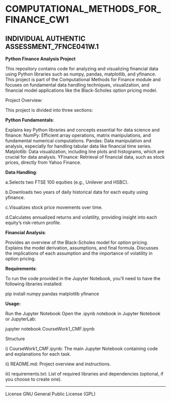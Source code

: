 # COMPUTATIONAL_METHODS_FOR_FINANCE_CW1
 INDIVIDUAL AUTHENTIC ASSESSMENT_7FNCE041W.1
-----------------------------------------------------------------------------------------------------------------------------------------------------------------------------------------------------------------

**Python Finance Analysis Project**

This repository contains code for analyzing and visualizing financial data using Python libraries such as numpy, pandas, matplotlib, and yfinance. This project is part of the Computational Methods for Finance module and focuses on fundamental data handling techniques, visualization, and financial model applications like the Black-Scholes option pricing model.

Project Overview:

This project is divided into three sections:

**Python Fundamentals**:

Explains key Python libraries and concepts essential for data science and finance:
NumPy: Efficient array operations, matrix manipulations, and fundamental numerical computations.
Pandas: Data manipulation and analysis, especially for handling tabular data like financial time series.
Matplotlib: Data visualization, including line plots and histograms, which are crucial for data analysis.
YFinance: Retrieval of financial data, such as stock prices, directly from Yahoo Finance.

**Data Handling**:

a.Selects two FTSE 100 equities (e.g., Unilever and HSBC).

b.Downloads two years of daily historical data for each equity using yfinance.

c.Visualizes stock price movements over time.

d.Calculates annualized returns and volatility, providing insight into each equity’s risk-return profile.

**Financial Analysis**:

Provides an overview of the Black-Scholes model for option pricing.
Explains the model derivation, assumptions, and final formula.
Discusses the implications of each assumption and the importance of volatility in option pricing.



**Requirements**:

To run the code provided in the Jupyter Notebook, you’ll need to have the following libraries installed:

pip install numpy pandas matplotlib yfinance


**Usage:**

Run the Jupyter Notebook
Open the .ipynb notebook in Jupyter Notebook or JupyterLab:

jupyter notebook CourseWork1_CMF.ipynb


Structure

i)   CourseWork1_CMF.ipynb: The main Jupyter Notebook containing code and explanations for each task.

ii)  README.md: Project overview and instructions.

iii) requirements.txt: List of required libraries and dependencies (optional, if you choose to create one).


*************************************************************************************************************************************************************************************************************

License
GNU General Public License (GPL)
